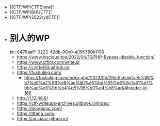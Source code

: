 - [[CTF/WP/CTFShow]]
- [[CTF/WP/BUUCTF]]
- [[CTF/WP/2022rydCTF]]
- # 别人的WP
  id:: 6478aaf1-0223-42db-99c0-a095380b1108
	- https://www.lxscloud.top/2022/04/15/PHP-Bypass-disable_function/
	- https://www.ctfiot.com/writeup
	- https://cyc1e183.github.io/
	- https://fushuling.com/
		- https://fushuling.com/index.php/2023/05/29/ctfshow%e5%88%b7%e9%a2%98%e8%ae%b0%e5%bd%95%e6%8c%81%e7%bb%ad%e6%9b%b4%e6%96%b0%e4%b8%ad/#header-id-166
	- http://1.12.48.9/
	- https://ctf-writeups-archives.gitbook.io/index/
	- https://boogipop.com/
	- https://tttang.com/
	- https://amiaaaz.github.io/